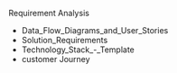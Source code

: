 Requirement Analysis
- Data_Flow_Diagrams_and_User_Stories
- Solution_Requirements
- Technology_Stack_-_Template
- customer Journey
